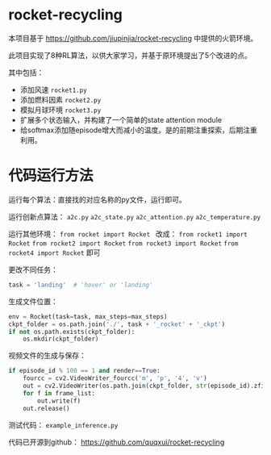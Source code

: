 # rocket-recycling

本项目基于 https://github.com/jiupinjia/rocket-recycling 中提供的火箭环境。

此项目实现了8种RL算法，以供大家学习，并基于原环境提出了5个改进的点。

其中包括：
- 添加风速 `rocket1.py`
- 添加燃料因素 `rocket2.py`
- 模拟月球环境 `rocket3.py`
- 扩展多个状态输入，并构建了一个简单的state attention module
- 给softmax添加随episode增大而减小的温度。是的前期注重探索，后期注重利用。

# 代码运行方法
运行每个算法：直接找的对应名称的py文件，运行即可。

运行创新点算法： `a2c.py`  `a2c_state.py` `a2c_attention.py`  `a2c_temperature.py  `

运行其他环境：
`from rocket import Rocket `
改成：
`from rocket1 import Rocket` 
`from rocket2 import Rocket` 
`from rocket3 import Rocket` 
`from rocket4 import Rocket` 
即可


更改不同任务：
```python
task = 'landing'  # 'hover' or 'landing'
```

生成文件位置：
```python
env = Rocket(task=task, max_steps=max_steps)
ckpt_folder = os.path.join('./', task + '_rocket' + '_ckpt')
if not os.path.exists(ckpt_folder):
    os.mkdir(ckpt_folder)
```

视频文件的生成与保存：
```python
if episode_id % 100 == 1 and render==True:
    fourcc = cv2.VideoWriter_fourcc('m', 'p', '4', 'v')
    out = cv2.VideoWriter(os.path.join(ckpt_folder, str(episode_id).zfill(8) + '_' +task +'.mp4'), fourcc, 200.0,(768,768))
    for f in frame_list:
        out.write(f)
    out.release()
```

测试代码：
`example_inference.py`


代码已开源到github：  https://github.com/quqxui/rocket-recycling

